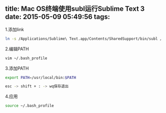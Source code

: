 title: Mac OS终端使用subl运行Sublime Text 3
date: 2015-05-09 05:49:56
tags:
---
1.添加link
``` bash
ln -s /Applications/Sublime\ Text.app/Contents/SharedSupport/bin/subl /usr/local/bin/subl
```

2.编辑PATH
``` bash
vim ~/.bash_profile
```

3.添加PATH
``` bash
export PATH=/usr/local/bin:$PATH
```

``` bash
esc -> shift + : -> wq保存退出
```

4.应用
``` bash
source ~/.bash_profile
```